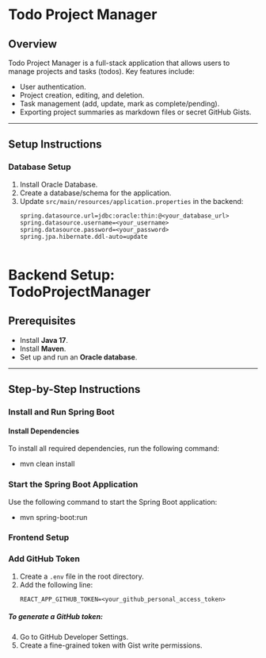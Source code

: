 # **Todo Project Manager**

## **Overview**
Todo Project Manager is a full-stack application that allows users to manage projects and tasks (todos). Key features include:
- User authentication.
- Project creation, editing, and deletion.
- Task management (add, update, mark as complete/pending).
- Exporting project summaries as markdown files or secret GitHub Gists.

---

## **Setup Instructions**

### **Database Setup**
1. Install Oracle Database.
2. Create a database/schema for the application.
3. Update `src/main/resources/application.properties` in the backend:
   ```properties
   spring.datasource.url=jdbc:oracle:thin:@<your_database_url>
   spring.datasource.username=<your_username>
   spring.datasource.password=<your_password>
   spring.jpa.hibernate.ddl-auto=update


# Backend Setup: TodoProjectManager

## Prerequisites
- Install **Java 17**.
- Install **Maven**.
- Set up and run an **Oracle database**.

---

## Step-by-Step Instructions

### Install and Run Spring Boot

#### Install Dependencies
To install all required dependencies, run the following command:  
  - mvn clean install
### Start the Spring Boot Application
Use the following command to start the Spring Boot application:
 - mvn spring-boot:run


### **Frontend Setup**


### **Add GitHub Token**

1. Create a `.env` file in the root directory.
2. Add the following line:
   ```env
   REACT_APP_GITHUB_TOKEN=<your_github_personal_access_token>

##### **To generate a GitHub token:**
4. Go to GitHub Developer Settings.
5. Create a fine-grained token with Gist write permissions.

